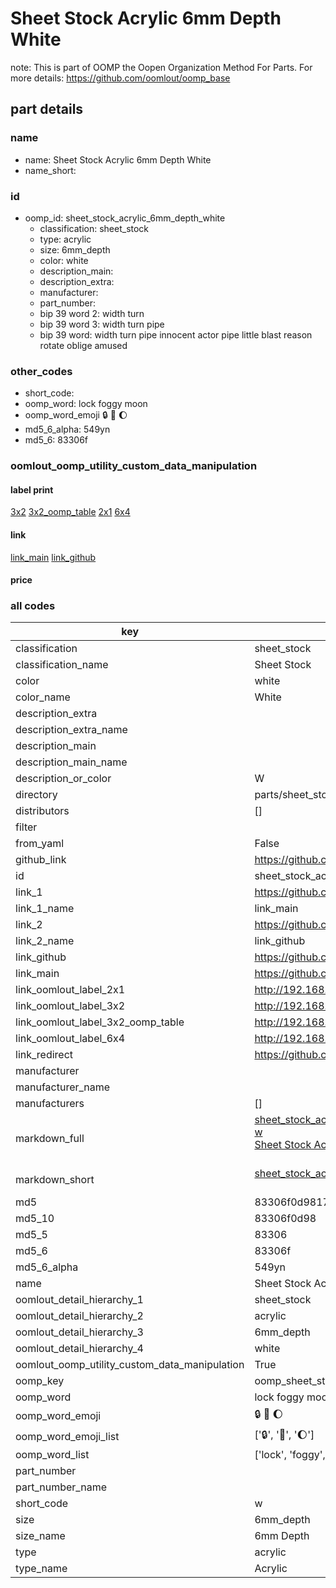 # Sheet Stock Acrylic 6mm Depth White  

note: This is part of OOMP the Oopen Organization Method For Parts. For more details: https://github.com/oomlout/oomp_base

##  part details
  







### name
* name: Sheet Stock Acrylic 6mm Depth White
* name_short: 
### id
* oomp_id: sheet_stock_acrylic_6mm_depth_white
  * classification: sheet_stock
  * type: acrylic
  * size: 6mm_depth
  * color: white
  * description_main: 
  * description_extra: 
  * manufacturer: 
  * part_number: 
  * bip 39 word 2: width turn
  * bip 39 word 3: width turn pipe
  * bip 39 word: width turn pipe innocent actor pipe little blast reason rotate oblige amused

### other_codes
* short_code: 
* oomp_word: lock foggy moon
* oomp_word_emoji :lock: :foggy: :moon:
* md5_6_alpha: 549yn
* md5_6: 83306f






### oomlout_oomp_utility_custom_data_manipulation
#### label print
[3x2](http://192.168.1.245:1112/?label=oomp%20549yn)
[3x2_oomp_table](http://192.168.1.108:1112/?label=oomp%20549yn)
[2x1](http://192.168.1.242:1112/?label=oomp%20549yn)
[6x4](http://192.168.1.55:1112/?label=oomp%20549yn)    

#### link

[link_main](https://github.com/oomlout/oomlout_oomp_version_1_messy/tree/main/parts/sheet_stock_acrylic_6mm_depth_white) [link_github](https://github.com/oomlout/oomlout_oomp_version_1_messy/tree/main/parts/sheet_stock_acrylic_6mm_depth_white)                             

#### price







### all codes 
| key | value |  
| --- | --- |  
| classification | sheet_stock |  
| classification_name | Sheet Stock |  
| color | white |  
| color_name | White |  
| description_extra |  |  
| description_extra_name |  |  
| description_main |  |  
| description_main_name |  |  
| description_or_color | W  |  
| directory | parts/sheet_stock_acrylic_6mm_depth_white |  
| distributors | [] |  
| filter |  |  
| from_yaml | False |  
| github_link | https://github.com/oomlout/oomlout_oomp_part_src/tree/main/parts/sheet_stock_acrylic_6mm_depth_white |  
| id | sheet_stock_acrylic_6mm_depth_white |  
| link_1 | https://github.com/oomlout/oomlout_oomp_version_1_messy/tree/main/parts/sheet_stock_acrylic_6mm_depth_white |  
| link_1_name | link_main |  
| link_2 | https://github.com/oomlout/oomlout_oomp_version_1_messy/tree/main/parts/sheet_stock_acrylic_6mm_depth_white |  
| link_2_name | link_github |  
| link_github | https://github.com/oomlout/oomlout_oomp_version_1_messy/tree/main/parts/sheet_stock_acrylic_6mm_depth_white |  
| link_main | https://github.com/oomlout/oomlout_oomp_version_1_messy/tree/main/parts/sheet_stock_acrylic_6mm_depth_white |  
| link_oomlout_label_2x1 | http://192.168.1.242:1112/?label=oomp%20549yn |  
| link_oomlout_label_3x2 | http://192.168.1.245:1112/?label=oomp%20549yn |  
| link_oomlout_label_3x2_oomp_table | http://192.168.1.108:1112/?label=oomp%20549yn |  
| link_oomlout_label_6x4 | http://192.168.1.55:1112/?label=oomp%20549yn |  
| link_redirect | https://github.com/oomlout/oomlout_oomp_version_1_messy/tree/main/parts/sheet_stock_acrylic_6mm_depth_white |  
| manufacturer |  |  
| manufacturer_name |  |  
| manufacturers | [] |  
| markdown_full | [sheet_stock_acrylic_6mm_depth_white](none)<br>[w](none)<br>[Sheet Stock Acrylic 6Mm Depth White](none)<br><br> |  
| markdown_short | [sheet_stock_acrylic_6mm_depth_white](none)<br><br> |  
| md5 | 83306f0d98177052950157494abab7d6 |  
| md5_10 | 83306f0d98 |  
| md5_5 | 83306 |  
| md5_6 | 83306f |  
| md5_6_alpha | 549yn |  
| name | Sheet Stock Acrylic 6mm Depth White |  
| oomlout_detail_hierarchy_1 | sheet_stock |  
| oomlout_detail_hierarchy_2 | acrylic |  
| oomlout_detail_hierarchy_3 | 6mm_depth |  
| oomlout_detail_hierarchy_4 | white |  
| oomlout_oomp_utility_custom_data_manipulation | True |  
| oomp_key | oomp_sheet_stock_acrylic_6mm_depth_white |  
| oomp_word | lock foggy moon |  
| oomp_word_emoji | :lock: :foggy: :moon: |  
| oomp_word_emoji_list | [':lock:', ':foggy:', ':moon:'] |  
| oomp_word_list | ['lock', 'foggy', 'moon'] |  
| part_number |  |  
| part_number_name |  |  
| short_code | w |  
| size | 6mm_depth |  
| size_name | 6mm Depth |  
| type | acrylic |  
| type_name | Acrylic |  
